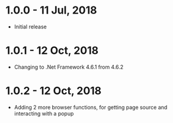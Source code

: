 # 1.0.0 - 11 Jul, 2018
- Initial release
# 1.0.1 - 12 Oct, 2018
- Changing to .Net Framework 4.6.1 from 4.6.2
# 1.0.2 - 12 Oct, 2018
- Adding 2 more browser functions, for getting page source and interacting with a popup